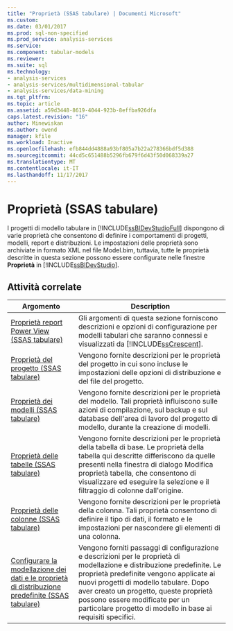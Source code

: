 ```yaml
---
title: "Proprietà (SSAS tabulare) | Documenti Microsoft"
ms.custom: 
ms.date: 03/01/2017
ms.prod: sql-non-specified
ms.prod_service: analysis-services
ms.service: 
ms.component: tabular-models
ms.reviewer: 
ms.suite: sql
ms.technology:
- analysis-services
- analysis-services/multidimensional-tabular
- analysis-services/data-mining
ms.tgt_pltfrm: 
ms.topic: article
ms.assetid: a59d3448-8619-4044-923b-8effba926dfa
caps.latest.revision: "16"
author: Minewiskan
ms.author: owend
manager: kfile
ms.workload: Inactive
ms.openlocfilehash: efb844dd4888a93bf805a7b22a278366bdf5d388
ms.sourcegitcommit: 44cd5c651488b5296fb679f6d43f50d068339a27
ms.translationtype: MT
ms.contentlocale: it-IT
ms.lasthandoff: 11/17/2017
---
```

# <a name="properties-ssas-tabular"></a>Proprietà (SSAS tabulare)
  I progetti di modello tabulare in [!INCLUDE[ssBIDevStudioFull](../../includes/ssbidevstudiofull-md.md)] dispongono di varie proprietà che consentono di definire i comportamenti di progetti, modelli, report e distribuzioni. Le impostazioni delle proprietà sono archiviate in formato XML nel file Model.bim, tuttavia, tutte le proprietà descritte in questa sezione possono essere configurate nelle finestre **Proprietà** in [!INCLUDE[ssBIDevStudio](../../includes/ssbidevstudio-md.md)].  
  
## <a name="related-tasks"></a>Attività correlate  
  
|Argomento|Description|  
|-----------|-----------------|  
|[Proprietà report Power View &#40;SSAS tabulare&#41;](../../analysis-services/tabular-models/power-view-reporting-properties-ssas-tabular.md)|Gli argomenti di questa sezione forniscono descrizioni e opzioni di configurazione per modelli tabulari che saranno connessi e visualizzati da [!INCLUDE[ssCrescent](../../includes/sscrescent-md.md)].|  
|[Proprietà del progetto &#40;SSAS tabulare&#41;](../../analysis-services/tabular-models/project-properties-ssas-tabular.md)|Vengono fornite descrizioni per le proprietà del progetto in cui sono incluse le impostazioni delle opzioni di distribuzione e del file del progetto.|  
|[Proprietà dei modelli &#40;SSAS tabulare&#41;](../../analysis-services/tabular-models/model-properties-ssas-tabular.md)|Vengono fornite descrizioni per le proprietà del modello. Tali proprietà influiscono sulle azioni di compilazione, sul backup e sul database dell'area di lavoro del progetto di modello, durante la creazione di modelli.|  
|[Proprietà delle tabelle &#40;SSAS tabulare&#41;](../../analysis-services/tabular-models/table-properties-ssas-tabular.md)|Vengono fornite descrizioni per le proprietà della tabella di base. Le proprietà della tabella qui descritte differiscono da quelle presenti nella finestra di dialogo Modifica proprietà tabella, che consentono di visualizzare ed eseguire la selezione e il filtraggio di colonne dall'origine.|  
|[Proprietà delle colonne &#40;SSAS tabulare&#41;](../../analysis-services/tabular-models/column-properties-ssas-tabular.md)|Vengono fornite descrizioni per le proprietà della colonna. Tali proprietà consentono di definire il tipo di dati, il formato e le impostazioni per nascondere gli elementi di una colonna.|  
|[Configurare la modellazione dei dati e le proprietà di distribuzione predefinite &#40;SSAS tabulare&#41;](../../analysis-services/tabular-models/configure-default-data-modeling-and-deployment-properties-ssas-tabular.md)|Vengono forniti passaggi di configurazione e descrizioni per le proprietà di modellazione e distribuzione predefinite. Le proprietà predefinite vengono applicate ai nuovi progetti di modello tabulare. Dopo aver creato un progetto, queste proprietà possono essere modificate per un particolare progetto di modello in base ai requisiti specifici.|  
  
  
